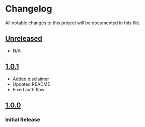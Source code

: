 # Changelog

All notable changes to this project will be documented in this file.

## [Unreleased]

- N/A

## [1.0.1]

- Added disclaimer
- Updated README
- Fixed auth flow

## [1.0.0]

### Initial Release

[Unreleased]: https://github.com/joeyagreco/pythontextnow/compare/v1.0.1...HEAD

[1.0.1]: https://github.com/joeyagreco/pythontextnow/releases/tag/v1.0.1

[1.0.0]: https://github.com/joeyagreco/pythontextnow/releases/tag/v1.0.0